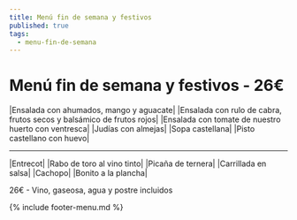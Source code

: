 ```yaml
---
title: Menú fin de semana y festivos
published: true
tags:
  - menu-fin-de-semana
---
```


# Menú fin de semana y festivos - 26€

|Ensalada con ahumados, mango y aguacate|
|Ensalada con rulo de cabra, frutos secos y balsámico de frutos rojos|
|Ensalada con tomate de nuestro huerto con ventresca| 
|Judías con almejas|
|Sopa castellana|
|Pisto castellano con huevo|

------

|Entrecot|
|Rabo de toro al vino tinto|
|Picaña de ternera|
|Carrillada en salsa|
|Cachopo|
|Bonito  a la plancha|

<!-- |Cordero asado|eligiendo este segundo plato se añade 10€ al menú, en total 36€| -->

26€ - Vino, gaseosa, agua y postre incluidos

<!-- {% include closing-for-vacations-message.md %} -->

{% include footer-menu.md %}
